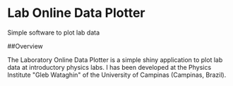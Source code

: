 # Lab Online Data Plotter
Simple software to plot lab data 

##Overview

The Laboratory Online Data Plotter is a simple shiny application to plot lab data at introductory physics labs. I has been developed at the Physics Institute "Gleb Wataghin" of the University of Campinas (Campinas, Brazil).
